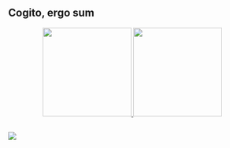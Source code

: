 ## Cogito, ergo sum

<div align="center">
  <a href="https://github.com/SamuelSilva">
  <img height="180em" src="https://github-readme-stats.vercel.app/api?username=sammnn&show_icons=true&theme=dracula&include_all_commits=true&count_private=true"/>
  <img height="180em" src="https://github-readme-stats.vercel.app/api/top-langs/?username=sammnn&layout=compact&langs_count=7&theme=dracula"/>
</div>
  
## 
  
  <div> 
    <a href="https://instagram.com/mathxorsam" target="_blank"><img src="https://img.shields.io/badge/-Instagram-%23E4405F?style=for-the-badge&logo=instagram&logoColor=white" target="_blank"></a>
   
  </div>
  
  
